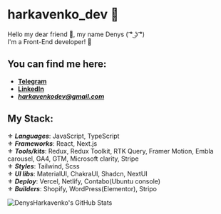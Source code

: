 # harkavenko_dev 🤖

Hello my dear friend 👋, my name Denys ( ͡° ͜ʖ ͡°)<br/>
I'm a Front-End developer! 🥰

## You can find me here:

- **[Telegram](https://t.me/de0nn1s)** <br/>
- **[LinkedIn](https://www.linkedin.com/in/denys-harkavenko-52234a251/)** <br/>
- ***harkavenkodev@gmail.com***

## My Stack:
⚜️ ***Languages***:  JavaScript, TypeScript<br/>
⚜️ ***Frameworks***:  React, Next.js<br/>
⚜️ ***Tools/kits***:  Redux, Redux Toolkit, RTK Query, Framer Motion, Embla carousel, GA4, GTM, Microsoft clarity, Stripe<br/>
⚜️ ***Styles***:  Tailwind, Scss<br/>
⚜️ ***UI libs***:  MaterialUI, ChakraUI, Shadcn, NextUI<br/>
⚜️ ***Deploy***:  Vercel, Netlify, Contabo(Ubuntu console)<br/>
⚜️ ***Builders***: Shopify, WordPress(Elementor), Stripo<br/>

<img src="https://github-readme-stats.vercel.app/api?username=DenysHarkavenko&theme=tokyonight&show_icons=true&hide_border=true&count_private=true" alt="DenysHarkavenko's GitHub Stats" />
